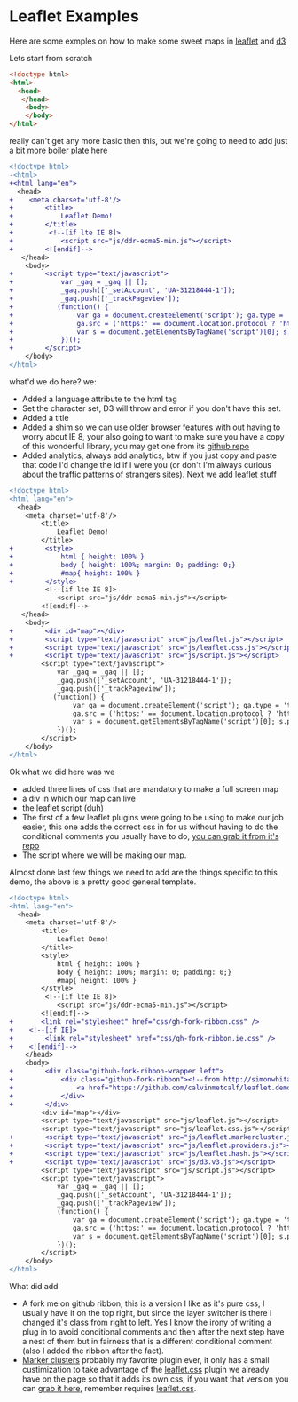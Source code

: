 Leaflet Examples
====
Here are some exmples on how to make some sweet maps in [leaflet](http://leafletjs.com/) and [d3](http://d3js.org)

Lets start from scratch
```html
<!doctype html>
<html>
  <head>
   </head>
    <body>
    </body>
</html>
```
really can't get any more basic then this, but we're going to need to add just a bit more boiler plate here
```diff
<!doctype html>
-<html>
+<html lang="en">
  <head>
+    <meta charset='utf-8'/>
+        <title>
+            Leaflet Demo!
+        </title>
+         <!--[if lte IE 8]>
+            <script src="js/ddr-ecma5-min.js"></script>
+        <![endif]-->    
   </head>
    <body>
+        <script type="text/javascript">
+            var _gaq = _gaq || [];
+            _gaq.push(['_setAccount', 'UA-31218444-1']);
+            _gaq.push(['_trackPageview']);
+           (function() {
+                var ga = document.createElement('script'); ga.type = 'text/javascript'; ga.async = true;
+                ga.src = ('https:' == document.location.protocol ? 'https://ssl' : 'http://www') + '.google-analytics.com/ga.js';
+                var s = document.getElementsByTagName('script')[0]; s.parentNode.insertBefore(ga, s);
+            })();
+        </script>
    </body>
</html>
```
what'd we do here?
we:
* Added a language attribute to the html tag
* Set the character set, D3 will throw and error if you don't have this set.
* Added a title
* Added a shim so we can use older browser features with out having to worry about IE 8, your also going to want to make sure you have a copy of this wonderful library, you may get one from its [github repo](https://github.com/ddrcode/ddr-ecma5)
* Added analytics, always add analytics, btw if you just copy and paste that code I'd change the id if I were you (or don't I'm always curious about the traffic patterns of strangers sites).
Next we add leaflet stuff

```diff
<!doctype html>
<html lang="en">
  <head>
    <meta charset='utf-8'/>
        <title>
            Leaflet Demo!
        </title>
+        <style>
+            html { height: 100% }
+            body { height: 100%; margin: 0; padding: 0;}
+            #map{ height: 100% }
+        </style>
         <!--[if lte IE 8]>
            <script src="js/ddr-ecma5-min.js"></script>
        <![endif]-->    
   </head>
    <body>
+        <div id="map"></div>
+        <script type="text/javascript" src="js/leaflet.js"></script>
+        <script type="text/javascript" src="js/leaflet.css.js"></script>
+        <script type="text/javascript" src="js/script.js"></script>
        <script type="text/javascript">
            var _gaq = _gaq || [];
            _gaq.push(['_setAccount', 'UA-31218444-1']);
            _gaq.push(['_trackPageview']);
           (function() {
                var ga = document.createElement('script'); ga.type = 'text/javascript'; ga.async = true;
                ga.src = ('https:' == document.location.protocol ? 'https://ssl' : 'http://www') + '.google-analytics.com/ga.js';
                var s = document.getElementsByTagName('script')[0]; s.parentNode.insertBefore(ga, s);
            })();
        </script>
    </body>
</html>
```
Ok what we did here was we
* added three lines of css that are mandatory to make a full screen map
* a div in which our map can live
* the leaflet script (duh)
* The first of a few leaflet plugins were going to be using to make our job easier, this one adds the correct css in for us without having to do the conditional comments you usually have to do, [you can grab it from it's repo](https://github.com/calvinmetcalf/leaflet.css)
* The script where we will be making our map.

Almost done last few things we need to add are the things specific to this demo, the above is a pretty good general template.

```diff
<!doctype html>
<html lang="en">
  <head>
    <meta charset='utf-8'/>
        <title>
            Leaflet Demo!
        </title>
        <style>
            html { height: 100% }
            body { height: 100%; margin: 0; padding: 0;}
            #map{ height: 100% }
        </style>
         <!--[if lte IE 8]>
            <script src="js/ddr-ecma5-min.js"></script>
        <![endif]-->     
+       <link rel="stylesheet" href="css/gh-fork-ribbon.css" />
+    <!--[if IE]>
+        <link rel="stylesheet" href="css/gh-fork-ribbon.ie.css" />
+    <![endif]-->
    </head>
    <body>
+        <div class="github-fork-ribbon-wrapper left">
+            <div class="github-fork-ribbon"><!--from http://simonwhitaker.github.com/github-fork-ribbon-css/ -->
+                <a href="https://github.com/calvinmetcalf/leaflet.demos">Fork me on GitHub</a>
+            </div>
+        </div>
        <div id="map"></div>
        <script type="text/javascript" src="js/leaflet.js"></script>
        <script type="text/javascript" src="js/leaflet.css.js"></script>
+        <script type="text/javascript" src="js/leaflet.markercluster.js"></script>
+        <script type="text/javascript" src="js/leaflet.providers.js"></script>
+        <script type="text/javascript" src="js/leaflet.hash.js"></script>
+        <script type="text/javascript" src="js/d3.v3.js"></script>
        <script type="text/javascript" src="js/script.js"></script>
        <script type="text/javascript">
            var _gaq = _gaq || [];
            _gaq.push(['_setAccount', 'UA-31218444-1']);
            _gaq.push(['_trackPageview']);
            (function() {
                var ga = document.createElement('script'); ga.type = 'text/javascript'; ga.async = true;
                ga.src = ('https:' == document.location.protocol ? 'https://ssl' : 'http://www') + '.google-analytics.com/ga.js';
                var s = document.getElementsByTagName('script')[0]; s.parentNode.insertBefore(ga, s);
            })();
        </script>
    </body>
</html>
```
What did add
* A fork me on github ribbon, this is a version I like as it's pure css, I usually have it on the top right, but since the layer switcher is there I changed it's class from right to left.  Yes I know the irony of writing a plug in to avoid conditional comments and then after the next step have a nest of them but in fairness that is a different conditional comment (also I added the ribbon after the fact).
* [Marker clusters](https://github.com/Leaflet/Leaflet.markercluster) probably my favorite plugin ever, it only has a small custimization to take advantage of the [leaflet.css](https://github.com/calvinmetcalf/leaflet.css) plugin we already have on the page so that it adds its own css, if you want that version you can [grab it here](https://raw.github.com/calvinmetcalf/leaflet.demos/gh-pages/js/leaflet.markercluster.js), remember requires [leaflet.css](https://github.com/calvinmetcalf/leaflet.css).
